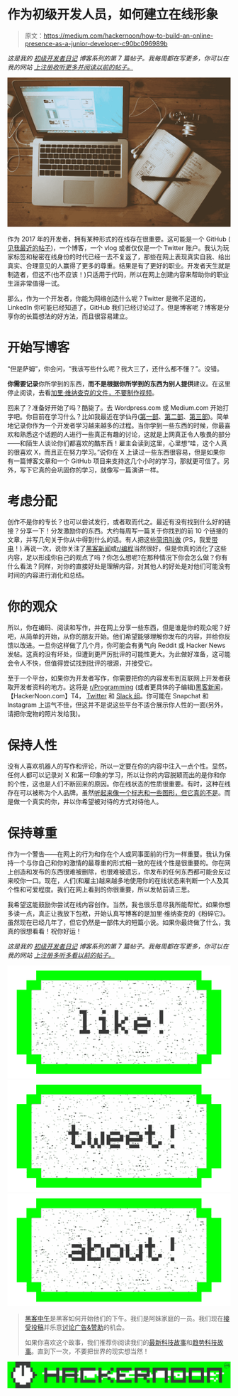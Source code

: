 # 作为初级开发人员，如何建立在线形象

> 原文：<https://medium.com/hackernoon/how-to-build-an-online-presence-as-a-junior-developer-c90bc096989b>

*这是我的* [*初级开发者日记*](https://www.samjarman.co.nz/diaries) *博客系列的第 7 篇帖子。我每周都在写更多，你可以在我的网站* [*上注册收听更多并阅读以前的帖子。*](https://www.samjarman.co.nz/diaries/)

![](img/e53c672b77666c8f56d872be5f6021e2.png)

作为 2017 年的开发者，拥有某种形式的在线存在很重要。这可能是一个 GitHub ( [见我最近的帖子](https://www.samjarman.co.nz/blog/open-source))，一个博客，一个 vlog 或者仅仅是一个 Twitter 账户。我认为玩家标签和秘密在线身份的时代已经一去不复返了，那些在网上表现真实自我、给出真实、合理意见的人赢得了更多的尊重。结果是有了更好的职业。开发者天生就是制造者，但这不(也不应该！)只适用于代码，所以在网上创建内容来帮助你的职业生涯非常值得一试。

那么，作为一个开发者，你能为网络创造什么呢？Twitter 是微不足道的，LinkedIn 你可能已经知道了，GitHub 我们已经讨论过了。但是博客呢？博客是分享你的长篇想法的好方法，而且很容易建立。

# 开始写博客

“但是萨姆”，你会问，“我该写些什么呢？我大三了，还什么都不懂？”。没错。

**你需要记录**你所学到的东西，**而不是根据你所学到的东西为别人提供**建议。在这里停止阅读，去看[加里·维纳查克的文件，不要制作视频](https://www.youtube.com/watch?v=RVKofRN1dyI)。

回来了？准备好开始了吗？酷毙了。去 Wordpress.com 或 Medium.com 开始打字吧。你目前在学习什么？比如我最近在学仙丹([第一部](https://www.samjarman.co.nz/blog/learning-elixir-part-1)、[第二部](https://www.samjarman.co.nz/blog/learning-elixir-part-2)、[第三部](https://www.samjarman.co.nz/blog/learning-elixir-part-3))。简单地记录你作为一个开发者学习越来越多的过程。当你学到一些东西的时候，你最喜欢和熟悉这个话题的人进行一些真正有趣的讨论，这就是上网真正令人敬畏的部分——和陌生人谈论你们都喜欢的酷东西！雇主会读到这里，心里想“哇，这个人真的很喜欢 X，而且正在努力学习。”说你在 X 上读过一些东西很容易，但是如果你有一篇博客文章和一个 GitHub 项目来支持这几个小时的学习，那就更可信了。另外，写下它真的会巩固你的学习，就像写一篇演讲一样。

# 考虑分配

创作不是你的专长？也可以尝试发行，或者取而代之。最近有没有找到什么好的链接？分享一下！分发激励你的东西。大约每周写一篇关于你找到的前 10 个链接的文章，并写几句关于你从中得到什么的话。有人把这些[简讯叫做](https://www.forbes.com/sites/kaviguppta/2014/10/13/five-email-newsletters-to-follow-for-people-who-work-in-tech/#5a069da7616b) (PS，我爱[带电](https://char.gd/)！).再说一次，说你关注了[黑客新闻](https://news.ycombinator.com/)或[r/编程](https://www.reddit.com/r/programming/)当然很好，但是你真的消化了这些内容，足以形成你自己的观点了吗？你怎么想呢?在那种情况下你会怎么做？你有什么看法？同样，对你的直接好处是理解内容，对其他人的好处是对他们可能没有时间的内容进行消化和总结。

# 你的观众

所以，你在编码、阅读和写作，并在网上分享一些东西，但是谁是你的观众呢？好吧，从简单的开始，从你的朋友开始。他们希望能够理解你发布的内容，并给你反馈以改进。一旦你这样做了几个月，你可能会有勇气向 Reddit 或 Hacker News 发帖。这真的没有坏处，但遭到更严厉批评的可能性更大。为此做好准备，这可能会令人不快，但值得尝试找到批评的根源，并接受它。

至于一个平台，如果你为开发者写作，你需要把你的内容发布到互联网上开发者获取开发者资料的地方。这将是 [r/Programming](https://www.reddit.com/r/programming/) (或者更具体的子编辑)[黑客新闻](https://news.ycombinator.com/)，【HackerNoon.com】T4， [Twitter](https://twitter.com/samjarman) 和 [Slack 组](https://www.google.co.nz/search?q=best+tech+slack+groups&oq=best+tech+slack+groups&aqs=chrome..69i57.2951j0j1&sourceid=chrome&ie=UTF-8)。你可能在 Snapchat 和 Instagram 上运气不佳，但这并不是说这些平台不适合展示你人性的一面(另外，请把你宠物的照片发给我)。

# 保持人性

没有人喜欢机器人的写作和评论，所以一定要在你的内容中注入一点个性。显然，任何人都可以记录对 X 和第一印象的学习，所以让你的内容脱颖而出的是你和你的个性，这也是人们不断回来的原因。你在线状态的性质很重要。有时，这种在线存在可以被称为个人品牌。虽然[听起来像一个标志和一些图形，但它真的不是](https://femke.co.nz/articles/brand)。而是做一个真实的你，并以你希望被对待的方式对待他人。

# 保持尊重

作为一个警告——在网上的行为和你在个人或同事面前的行为一样重要。我认为保持一个与你自己和你的激情的最尊重的形式相一致的在线个性是很重要的。你在网上创造和发布的东西很难被删除，也很难被遗忘，你发布的任何东西都可能会反过来咬你一口。现在，人们(和雇主)越来越多地使用你的在线状态来判断一个人及其个性和可爱程度。我们在网上看到的你很重要，所以发帖前请三思。

我希望这能鼓励你尝试在线内容创作。当然，我也很乐意尽我所能帮忙。如果你想多读一点，真正让我放下包袱，开始认真写博客的是加里·维纳查克的《粉碎它》。虽然现在已经几年了，但它仍然是一部伟大的短篇小说。如果你最终做了什么，我真的很想看看！祝你好运！

*这是我的* [*初级开发者日记*](https://www.samjarman.co.nz/diaries) *博客系列的第 7 篇帖子。我每周都在写更多，你可以在我的网站* [*上注册多听多看以前的帖子。*](https://www.samjarman.co.nz/diaries/)

[![](img/50ef4044ecd4e250b5d50f368b775d38.png)](http://bit.ly/HackernoonFB)[![](img/979d9a46439d5aebbdcdca574e21dc81.png)](https://goo.gl/k7XYbx)[![](img/2930ba6bd2c12218fdbbf7e02c8746ff.png)](https://goo.gl/4ofytp)

> [黑客中午](http://bit.ly/Hackernoon)是黑客如何开始他们的下午。我们是阿妹家庭的一员。我们现在[接受投稿](http://bit.ly/hackernoonsubmission)并乐意[讨论广告&赞助](mailto:partners@amipublications.com)的机会。
> 
> 如果你喜欢这个故事，我们推荐你阅读我们的[最新科技故事](http://bit.ly/hackernoonlatestt)和[趋势科技故事](https://hackernoon.com/trending)。直到下一次，不要把世界的现实想当然！

![](img/be0ca55ba73a573dce11effb2ee80d56.png)